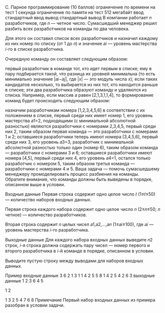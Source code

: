 C. Парное программирование (10 баллов)
ограничение по времени на тест  1 секунда
ограничение по памяти на тест   512 мегабайт
ввод    стандартный ввод
вывод   стандартный вывод
В компании работает 𝑛 разработчиков, где 𝑛 — четное число. Сумасшедший менеджер решил разбить всех разработчиков на команды по два человека.

Для этого он составил список всех разработчиков и назначил каждому из них номер по списку (от 1 до 𝑛) и значение 𝑎𝑖 — уровень мастерства 𝑖-го в списке разработчика.

Очередную команду он составляет следующим образом:

первый разработчик в команде тот, кто идет первым в списке;
ему в пару подбирается такой, что разница их уровней минимальна (то есть минимально значение |𝑎𝑖−𝑎𝑗|, где |𝑥| — это модуль числа 𝑥); если таких кандидатов несколько, то выбирается из них тот, кто находится раньше в списке;
эти два разработчика образуют команду и удаляются из списка.
Например, если массив 𝑎 равен [2,1,3,1,1,4], то формирование команд будет происходить следующим образом:

назначим разработчикам номера [1,2,3,4,5,6] в соответствии с их положением в списке, первый среди них имеет номер 1, его уровень мастерства 𝑎1=2, подходящими (с минимальной абсолютной разностью) являются разработчики с номерами 2,3,4,5, первый среди них 2, таким образом первая команда — это разработчики с номерами 1 и 2;
оставшиеся разработчики теперь имеют номера [3,4,5,6], первый среди них 3, его уровень 𝑎3=3, разработчик с минимальной абсолютной разностью только один (номер 6), таким образом команда — разработчики с номерами 3 и 6;
оставшиеся разработчики имеют номера [4,5], первый среди них 4, его уровень 𝑎4=1, остался только разработчик с номером 5, таким образом третья команда — разработчики с номерами 4 и 5.
Ваша задача — помочь сумасшедшему менеджеру промоделировать процесс разбиения на команды. Обратите внимание, что команды должны быть выведены в порядке, описанном выше в условии.

Входные данные
Первая строка содержит одно целое число 𝑡 (1≤𝑡≤50) — количество наборов входных данных.

Первая строка каждого набора содержит одно целое число 𝑛 (2≤𝑛≤50; 𝑛 четное) — количество разработчиков.

Вторая строка содержит 𝑛 целых чисел 𝑎1,𝑎2,…,𝑎𝑛 (1≤𝑎𝑖≤100), где 𝑎𝑖 — уровень мастерства 𝑖-го разработчика.

Выходные данные
Для каждого набора входных данных выведите 𝑛2 строк, 𝑖-я строка должна содержать пару чисел — номер первого и второго разработчика в 𝑖-й команде в порядке, описанном в условии.

Выводите пустую строку между выводами для наборов входных данных.

Пример
входные данные
3
6
2 1 3 1 1 4
2
5 5
8
1 4 2 5 4 2 6 3
выходные данные
1 2
3 6
4 5

1 2

1 3
2 5
4 7
6 8
Примечание
Первый набор входных данных из примера разобран в условии задачи.